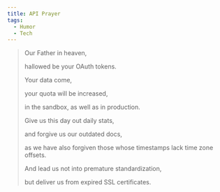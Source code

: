 ```yaml
---
title: API Prayer
tags:
  - Humor
  - Tech
---
```


> Our Father in heaven,
>
> hallowed be your OAuth tokens.
>
> Your data come,
>
> your quota will be increased,
>
> in the sandbox, as well as in production.
>
> Give us this day out daily stats,
>
> and forgive us our outdated docs,
>
> as we have also forgiven those whose timestamps lack time zone offsets.
>
> And lead us not into premature standardization,
>
> but deliver us from expired SSL certificates.
